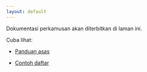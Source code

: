 ```yaml
---
layout: default
---
```


Dokumentasi perkamusan akan diterbitkan di laman ini.

Cuba lihat:

* [Panduan asas][P1]
* [Contoh daftar][R1]

  [P1]: panduan/asas.md
  [R1]: rekaan/contoh.md
